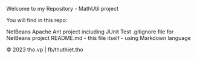 Welcome to my Repository - MathUtil project


You will find in this repo:

NetBeans Apache Ant project including JUnit Test
.gitignore file for NetBeans project
README.md - this file itself - using Markdown language


© 2023 tho.vp | fb/thuthiet.tho